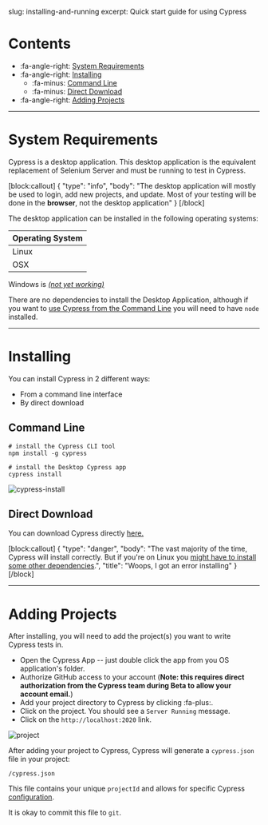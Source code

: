 slug: installing-and-running
excerpt: Quick start guide for using Cypress

# Contents

- :fa-angle-right: [System Requirements](#section-system-requirements)
- :fa-angle-right: [Installing](#section-installing)
  - :fa-minus: [Command Line](#section-command-line)
  - :fa-minus: [Direct Download](#section-direct-download)
- :fa-angle-right: [Adding Projects](#section-adding-projects)

***

# System Requirements

Cypress is a desktop application. This desktop application is the equivalent replacement of Selenium Server and must be running to test in Cypress.


[block:callout]
{
  "type": "info",
  "body": "The desktop application will mostly be used to login, add new projects, and update. Most of your testing will be done in the **browser**, not the desktop application"
}
[/block]

The desktop application can be installed in the following operating systems:

| Operating System |
| ------ |
| Linux |
| OSX |

Windows is [*(not yet working)*](https://github.com/cypress-io/cypress/issues/74)

There are no dependencies to install the Desktop Application, although if you want to [use Cypress from the Command Line](https://github.com/cypress-io/cypress-cli) you will need to have `node` installed.

***

# Installing

You can install Cypress in 2 different ways:
* From a command line interface
* By direct download

## Command Line

```shell
# install the Cypress CLI tool
npm install -g cypress

# install the Desktop Cypress app
cypress install
```

![cypress-install](https://cloud.githubusercontent.com/assets/1268976/9279271/5c3826ba-4284-11e5-969b-91b0c27a8dee.gif)

## Direct Download

You can download Cypress directly [here.](http://download.cypress.io/latest)

[block:callout]
{
  "type": "danger",
  "body": "The vast majority of the time, Cypress will install correctly. But if you're on Linux you [might have to install some other dependencies](https://on.cypress.io/guides/troubleshooting#section-installation).",
  "title": "Woops, I got an error installing"
}
[/block]

***

# Adding Projects

After installing, you will need to add the project(s) you want to write Cypress tests in.

* Open the Cypress App -- just double click the app from you OS application's folder.
* Authorize GitHub access to your account (**Note: this requires direct authorization from the Cypress team during Beta to allow your account email.**)
* Add your project directory to Cypress by clicking :fa-plus:.
* Click on the project. You should see a `Server Running` message.
* Click on the `http://localhost:2020` link.

![project](https://cloud.githubusercontent.com/assets/1268976/9286780/adad94b8-42c9-11e5-9a67-df7abb87fac0.gif)

After adding your project to Cypress, Cypress will generate a `cypress.json` file in your project:

```text
/cypress.json
```

This file contains your unique `projectId` and allows for specific Cypress [configuration](https://on.cypress.io/guides/configuration).

It is okay to commit this file to `git`.